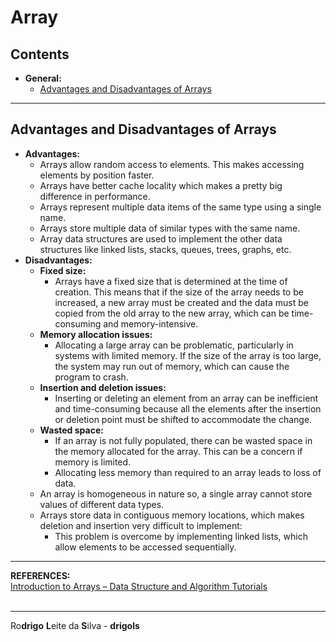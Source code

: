 # Array

## Contents

 - **General:**  
   - [Advantages and Disadvantages of Arrays](#adv-disadv)

---

<div id="adv-disadv"></div>

## Advantages and Disadvantages of Arrays

 - **Advantages:**
   - Arrays allow random access to elements. This makes accessing elements by position faster.
   - Arrays have better cache locality which makes a pretty big difference in performance.
   - Arrays represent multiple data items of the same type using a single name.
   - Arrays store multiple data of similar types with the same name.
   - Array data structures are used to implement the other data structures like linked lists, stacks, queues, trees, graphs, etc.
 - **Disadvantages:**
   - **Fixed size:**
     - Arrays have a fixed size that is determined at the time of creation. This means that if the size of the array needs to be increased, a new array must be created and the data must be copied from the old array to the new array, which can be time-consuming and memory-intensive.
   - **Memory allocation issues:**
     - Allocating a large array can be problematic, particularly in systems with limited memory. If the size of the array is too large, the system may run out of memory, which can cause the program to crash.
   - **Insertion and deletion issues:**
     - Inserting or deleting an element from an array can be inefficient and time-consuming because all the elements after the insertion or deletion point must be shifted to accommodate the change.
   - **Wasted space:**
     - If an array is not fully populated, there can be wasted space in the memory allocated for the array. This can be a concern if memory is limited.
     - Allocating less memory than required to an array leads to loss of data.
   - An array is homogeneous in nature so, a single array cannot store values of different data types.
   - Arrays store data in contiguous memory locations, which makes deletion and insertion very difficult to implement:
     - This problem is overcome by implementing linked lists, which allow elements to be accessed sequentially.

---

**REFERENCES:**  
[Introduction to Arrays – Data Structure and Algorithm Tutorials](https://www.geeksforgeeks.org/introduction-to-arrays-data-structure-and-algorithm-tutorials/)  
[]()  
[]()  

---

Ro**drigo** **L**eite da **S**ilva - **drigols**
